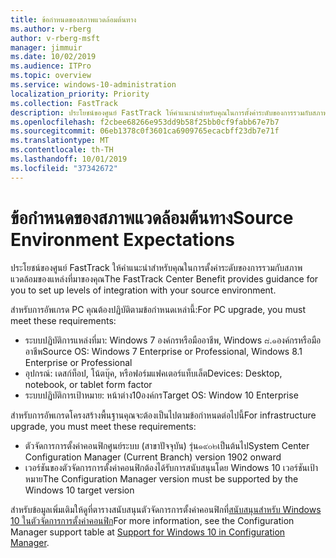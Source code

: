 ```yaml
---
title: ข้อกำหนดของสภาพแวดล้อมต้นทาง
ms.author: v-rberg
author: v-rberg-msft
manager: jimmuir
ms.date: 10/02/2019
ms.audience: ITPro
ms.topic: overview
ms.service: windows-10-administration
localization_priority: Priority
ms.collection: FastTrack
description: ประโยชน์ของศูนย์ FastTrack ให้คำแนะนำสำหรับคุณในการตั้งค่าระดับของการรวมกับสภาพแวดล้อมของแหล่งที่มาของคุณสำหรับการปรับใช้ Windows 10
ms.openlocfilehash: f2cbee68266e953dd9b58f25bb0cf9fabb67e7b7
ms.sourcegitcommit: 06eb1378c0f3601ca6909765ecacbff23db7e71f
ms.translationtype: MT
ms.contentlocale: th-TH
ms.lasthandoff: 10/01/2019
ms.locfileid: "37342672"
---
```

# <a name="source-environment-expectations"></a><span data-ttu-id="57c8e-103">ข้อกำหนดของสภาพแวดล้อมต้นทาง</span><span class="sxs-lookup"><span data-stu-id="57c8e-103">Source Environment Expectations</span></span>

<span data-ttu-id="57c8e-104">ประโยชน์ของศูนย์ FastTrack ให้คำแนะนำสำหรับคุณในการตั้งค่าระดับของการรวมกับสภาพแวดล้อมของแหล่งที่มาของคุณ</span><span class="sxs-lookup"><span data-stu-id="57c8e-104">The FastTrack Center Benefit provides guidance for you to set up levels of integration with your source environment.</span></span>
  
<span data-ttu-id="57c8e-105">สำหรับการอัพเกรด PC คุณต้องปฏิบัติตามข้อกำหนดเหล่านี้:</span><span class="sxs-lookup"><span data-stu-id="57c8e-105">For PC upgrade, you must meet these requirements:</span></span>

- <span data-ttu-id="57c8e-106">ระบบปฏิบัติการแหล่งที่มา: Windows 7 องค์กรหรือมืออาชีพ, Windows ๘.๑องค์กรหรือมืออาชีพ</span><span class="sxs-lookup"><span data-stu-id="57c8e-106">Source OS: Windows 7 Enterprise or Professional, Windows 8.1 Enterprise or Professional</span></span>
- <span data-ttu-id="57c8e-107">อุปกรณ์: เดสก์ท็อป, โน้ตบุ๊ค, หรือฟอร์มแฟคเตอร์แท็บเล็ต</span><span class="sxs-lookup"><span data-stu-id="57c8e-107">Devices: Desktop, notebook, or tablet form factor</span></span>
- <span data-ttu-id="57c8e-108">ระบบปฏิบัติการเป้าหมาย: หน้าต่าง10องค์กร</span><span class="sxs-lookup"><span data-stu-id="57c8e-108">Target OS: Window 10 Enterprise</span></span>

<span data-ttu-id="57c8e-109">สำหรับการอัพเกรดโครงสร้างพื้นฐานคุณจะต้องเป็นไปตามข้อกำหนดต่อไปนี้</span><span class="sxs-lookup"><span data-stu-id="57c8e-109">For infrastructure upgrade, you must meet these requirements:</span></span>   

- <span data-ttu-id="57c8e-110">ตัวจัดการการตั้งค่าคอนฟิกศูนย์ระบบ (สาขาปัจจุบัน) รุ่น๑๙๐๒เป็นต้นไป</span><span class="sxs-lookup"><span data-stu-id="57c8e-110">System Center Configuration Manager (Current Branch) version 1902 onward</span></span> 
- <span data-ttu-id="57c8e-111">เวอร์ชันของตัวจัดการการตั้งค่าคอนฟิกต้องได้รับการสนับสนุนโดย Windows 10 เวอร์ชันเป้าหมาย</span><span class="sxs-lookup"><span data-stu-id="57c8e-111">The Configuration Manager version must be supported by the Windows 10 target version</span></span>

<span data-ttu-id="57c8e-112">สำหรับข้อมูลเพิ่มเติมให้ดูที่ตารางสนับสนุนตัวจัดการการตั้งค่าคอนฟิกที่[สนับสนุนสำหรับ Windows 10 ในตัวจัดการการตั้งค่าคอนฟิก](https://docs.microsoft.com/sccm/core/plan-design/configs/support-for-windows-10)</span><span class="sxs-lookup"><span data-stu-id="57c8e-112">For more information, see the Configuration Manager support table at [Support for Windows 10 in Configuration Manager](https://docs.microsoft.com/sccm/core/plan-design/configs/support-for-windows-10).</span></span>
  

 